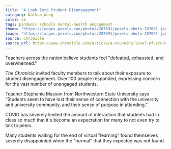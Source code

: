 ```yaml
---
title: "A Look Into Student Disengagement"
category: Nathan_Wong
color: c2
tags: pandemic schools mental-health engagement
thumb: "https://images.pexels.com/photos/207691/pexels-photo-207691.jpeg?auto=compress&cs=tinysrgb&w=350"
image: "https://images.pexels.com/photos/207691/pexels-photo-207691.jpeg?auto=compress&cs=tinysrgb&w=600"
source: Chronicle
source_url: https://www.chronicle.com/article/a-stunning-level-of-student-disconnection
---
```

Teachers across the nation believe students feel "defeated, exhausted, and overwhelmed."
<!--more-->

*The Chronicle* invited faculty members to talk about their exposure to student disengagement. Over 100 people responded, expressing concern for the vast number of unengaged students.

Teacher Stephanie Masson from Northwestern State University says “Students seem to have lost their sense of connection with the university and university community, and their sense of purpose in attending.”

COVID has severely limited the amount of interaction that students had in class so much that it's become an expectation for many to not even try to talk to peers.

Many students waiting for the end of virtual "learning" found themselves severely disappointed when the "normal" that they expected was not found.
